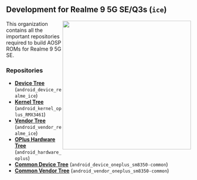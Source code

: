 ## Development for Realme 9 5G SE/Q3s (`ice`)
<img align="right" width="350" height="350" src="https://fdn2.gsmarena.com/vv/pics/realme/realme-9-5g-speed-edition-1.jpg">

This organization contains all the important repositories required to build AOSP ROMs for Realme 9 5G SE.

### Repositories
* [**Device Tree**](https://github.com/realme9se-trees/android_device_realme_ice) (`android_device_realme_ice`)
* [**Kernel Tree**](https://github.com/realme9se-trees/android_kernel_oplus_RMX3461) (`android_kernel_oplus_RMX3461`)
* [**Vendor Tree**](https://github.com/realme9se-trees/android_vendor_realme_ice) (`android_vendor_realme_ice`)
* [**OPlus Hardware Tree**](https://github.com/realme9se-trees/android_hardware_oplus) (`android_hardware_oplus`)
* [**Common Device Tree**](https://github.com/realme9se-trees/android_device_oneplus_sm8350-common) (`android_device_oneplus_sm8350-common`)
* [**Common Vendor Tree**](https://github.com/realme9se-trees/android_vendor_oneplus_sm8350-common) (`android_vendor_oneplus_sm8350-common`)
